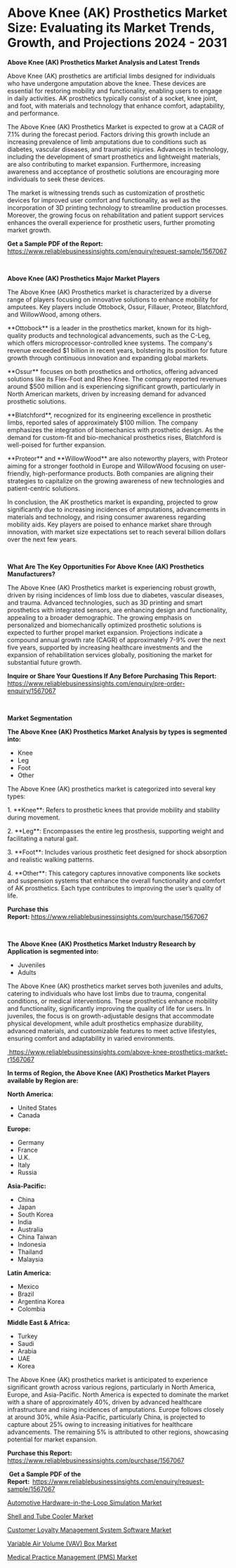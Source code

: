 <p><h1>Above Knee (AK) Prosthetics Market Size: Evaluating its Market Trends, Growth, and Projections 2024 - 2031</h1></p><p><strong>Above Knee (AK) Prosthetics Market Analysis and Latest Trends</strong></p>
<p><p>Above Knee (AK) prosthetics are artificial limbs designed for individuals who have undergone amputation above the knee. These devices are essential for restoring mobility and functionality, enabling users to engage in daily activities. AK prosthetics typically consist of a socket, knee joint, and foot, with materials and technology that enhance comfort, adaptability, and performance.</p><p>The Above Knee (AK) Prosthetics Market is expected to grow at a CAGR of 7.1% during the forecast period. Factors driving this growth include an increasing prevalence of limb amputations due to conditions such as diabetes, vascular diseases, and traumatic injuries. Advances in technology, including the development of smart prosthetics and lightweight materials, are also contributing to market expansion. Furthermore, increasing awareness and acceptance of prosthetic solutions are encouraging more individuals to seek these devices.</p><p>The market is witnessing trends such as customization of prosthetic devices for improved user comfort and functionality, as well as the incorporation of 3D printing technology to streamline production processes. Moreover, the growing focus on rehabilitation and patient support services enhances the overall experience for prosthetic users, further promoting market growth.</p></p>
<p><strong>Get a Sample PDF of the Report:&nbsp;</strong> <a href="https://www.reliablebusinessinsights.com/enquiry/request-sample/1567067">https://www.reliablebusinessinsights.com/enquiry/request-sample/1567067</a></p>
<p>&nbsp;</p>
<p><strong>Above Knee (AK) Prosthetics Major Market Players</strong></p>
<p><p>The Above Knee (AK) Prosthetics market is characterized by a diverse range of players focusing on innovative solutions to enhance mobility for amputees. Key players include Ottobock, Ossur, Fillauer, Proteor, Blatchford, and WillowWood, among others.</p><p>**Ottobock** is a leader in the prosthetics market, known for its high-quality products and technological advancements, such as the C-Leg, which offers microprocessor-controlled knee systems. The company's revenue exceeded $1 billion in recent years, bolstering its position for future growth through continuous innovation and expanding global markets.</p><p>**Ossur** focuses on both prosthetics and orthotics, offering advanced solutions like its Flex-Foot and Rheo Knee. The company reported revenues around $500 million and is experiencing significant growth, particularly in North American markets, driven by increasing demand for advanced prosthetic solutions.</p><p>**Blatchford**, recognized for its engineering excellence in prosthetic limbs, reported sales of approximately $100 million. The company emphasizes the integration of biomechanics with prosthetic design. As the demand for custom-fit and bio-mechanical prosthetics rises, Blatchford is well-poised for further expansion.</p><p>**Proteor** and **WillowWood** are also noteworthy players, with Proteor aiming for a stronger foothold in Europe and WillowWood focusing on user-friendly, high-performance products. Both companies are aligning their strategies to capitalize on the growing awareness of new technologies and patient-centric solutions.</p><p>In conclusion, the AK prosthetics market is expanding, projected to grow significantly due to increasing incidences of amputations, advancements in materials and technology, and rising consumer awareness regarding mobility aids. Key players are poised to enhance market share through innovation, with market size expectations set to reach several billion dollars over the next few years.</p></p>
<p>&nbsp;</p>
<p><strong>What Are The Key Opportunities For Above Knee (AK) Prosthetics Manufacturers?</strong></p>
<p><p>The Above Knee (AK) Prosthetics market is experiencing robust growth, driven by rising incidences of limb loss due to diabetes, vascular diseases, and trauma. Advanced technologies, such as 3D printing and smart prosthetics with integrated sensors, are enhancing design and functionality, appealing to a broader demographic. The growing emphasis on personalized and biomechanically optimized prosthetic solutions is expected to further propel market expansion. Projections indicate a compound annual growth rate (CAGR) of approximately 7-9% over the next five years, supported by increasing healthcare investments and the expansion of rehabilitation services globally, positioning the market for substantial future growth.</p></p>
<p><strong>Inquire or Share Your Questions If Any Before Purchasing This Report:</strong> <a href="https://www.reliablebusinessinsights.com/enquiry/pre-order-enquiry/1567067">https://www.reliablebusinessinsights.com/enquiry/pre-order-enquiry/1567067</a></p>
<p>&nbsp;</p>
<p><strong>Market Segmentation</strong></p>
<p><strong>The Above Knee (AK) Prosthetics Market Analysis by types is segmented into:</strong></p>
<p><ul><li>Knee</li><li>Leg</li><li>Foot</li><li>Other</li></ul></p>
<p><p>The Above Knee (AK) prosthetics market is categorized into several key types: </p><p>1. **Knee**: Refers to prosthetic knees that provide mobility and stability during movement.</p><p>2. **Leg**: Encompasses the entire leg prosthesis, supporting weight and facilitating a natural gait.</p><p>3. **Foot**: Includes various prosthetic feet designed for shock absorption and realistic walking patterns.</p><p>4. **Other**: This category captures innovative components like sockets and suspension systems that enhance the overall functionality and comfort of AK prosthetics. Each type contributes to improving the user’s quality of life.</p></p>
<p><strong>Purchase this Report:&nbsp;</strong><a href="https://www.reliablebusinessinsights.com/purchase/1567067">https://www.reliablebusinessinsights.com/purchase/1567067</a></p>
<p>&nbsp;</p>
<p><strong>The Above Knee (AK) Prosthetics Market Industry Research by Application is segmented into:</strong></p>
<p><ul><li>Juveniles</li><li>Adults</li></ul></p>
<p><p>The Above Knee (AK) prosthetics market serves both juveniles and adults, catering to individuals who have lost limbs due to trauma, congenital conditions, or medical interventions. These prosthetics enhance mobility and functionality, significantly improving the quality of life for users. In juveniles, the focus is on growth-adjustable designs that accommodate physical development, while adult prosthetics emphasize durability, advanced materials, and customizable features to meet active lifestyles, ensuring comfort and adaptability in varied environments.</p></p>
<p><a href="https://www.reliablebusinessinsights.com/above-knee-prosthetics-market-r1567067">&nbsp;https://www.reliablebusinessinsights.com/above-knee-prosthetics-market-r1567067</a></p>
<p><strong>In terms of Region, the Above Knee (AK) Prosthetics Market Players available by Region are:</strong></p>
<p>
    <p> <strong> North America: </strong>
        <ul>
            <li>United States</li>
            <li>Canada</li>
        </ul>
        </p> 
    <p> <strong> Europe: </strong>
        <ul>
            <li>Germany</li>
            <li>France</li>
            <li>U.K.</li>
            <li>Italy</li>
            <li>Russia</li>
        </ul>
        </p> 
    <p> <strong> Asia-Pacific: </strong>
        <ul>
            <li>China</li>
            <li>Japan</li>
            <li>South Korea</li>
            <li>India</li>
            <li>Australia</li>
            <li>China Taiwan</li>
            <li>Indonesia</li>
            <li>Thailand</li>
            <li>Malaysia</li>
        </ul>
        </p> 
    <p> <strong> Latin America: </strong>
        <ul>
            <li>Mexico</li>
            <li>Brazil</li>
            <li>Argentina Korea</li>
            <li>Colombia</li>
        </ul>
        </p> 
    <p> <strong> Middle East & Africa: </strong>
        <ul>
            <li>Turkey</li>
            <li>Saudi</li>
            <li>Arabia</li>
            <li>UAE</li>
            <li>Korea</li>
        </ul>
    </p>
    </p>
<p><p>The Above Knee (AK) prosthetics market is anticipated to experience significant growth across various regions, particularly in North America, Europe, and Asia-Pacific. North America is expected to dominate the market with a share of approximately 40%, driven by advanced healthcare infrastructure and rising incidences of amputations. Europe follows closely at around 30%, while Asia-Pacific, particularly China, is projected to capture about 25% owing to increasing initiatives for healthcare advancements. The remaining 5% is attributed to other regions, showcasing potential for market expansion.</p></p>
<p><strong>Purchase this Report: </strong><a href="https://www.reliablebusinessinsights.com/purchase/1567067">https://www.reliablebusinessinsights.com/purchase/1567067</a></p>
<p>&nbsp;<strong>Get a Sample PDF of the Report:&nbsp;&nbsp;</strong><a href="https://www.reliablebusinessinsights.com/enquiry/request-sample/1567067">https://www.reliablebusinessinsights.com/enquiry/request-sample/1567067</a></p>
<p><strong></strong></p>
<p><p><a href="https://medium.com/@reyeshowell_6566/strategic-roadmap-to-success-global-automotive-hardware-in-the-loop-simulation-market-c184ce0d4e17">Automotive Hardware-in-the-Loop Simulation Market</a></p><p><a href="https://www.linkedin.com/pulse/insights-shell-tube-cooler-market-players-size-geographical-anyhf?trackingId=TJvt2IpBS3mUPXP3QBt0Dw%3D%3D">Shell and Tube Cooler Market</a></p><p><a href="https://issuu.com/reportprime-2/docs/customer-loyalty-management-system-_d8f3a21bc287f1">Customer Loyalty Management System Software Market</a></p><p><a href="https://issuu.com/reportprime-2/docs/variable-air-volume-vav-box-market-_4eb9888fbba9d8">Variable Air Volume (VAV) Box Market</a></p><p><a href="https://github.com/wwwkeltoum/Market-Research-Report-List-5/blob/main/medical-practice-management-pms-market.md">Medical Practice Management (PMS) Market</a></p></p>